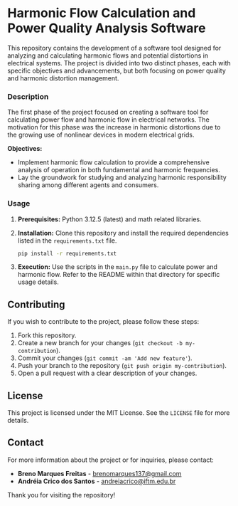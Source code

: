 # Harmonic Flow Calculation and Power Quality Analysis Software

This repository contains the development of a software tool designed for analyzing and calculating harmonic flows and potential distortions in electrical systems. The project is divided into two distinct phases, each with specific objectives and advancements, but both focusing on power quality and harmonic distortion management.

### Description

The first phase of the project focused on creating a software tool for calculating power flow and harmonic flow in electrical networks. The motivation for this phase was the increase in harmonic distortions due to the growing use of nonlinear devices in modern electrical grids.

**Objectives:**

- Implement harmonic flow calculation to provide a comprehensive analysis of operation in both fundamental and harmonic frequencies.
- Lay the groundwork for studying and analyzing harmonic responsibility sharing among different agents and consumers.

### Usage

1. **Prerequisites:** Python 3.12.5 (latest) and math related libraries.
2. **Installation:** Clone this repository and install the required dependencies listed in the `requirements.txt` file.

    ```bash
    pip install -r requirements.txt
    ```

3. **Execution:** Use the scripts in the `main.py` file to calculate power and harmonic flow. Refer to the README within that directory for specific usage details.

## Contributing

If you wish to contribute to the project, please follow these steps:

1. Fork this repository.
2. Create a new branch for your changes (`git checkout -b my-contribution`).
3. Commit your changes (`git commit -am 'Add new feature'`).
4. Push your branch to the repository (`git push origin my-contribution`).
5. Open a pull request with a clear description of your changes.

## License

This project is licensed under the MIT License. See the `LICENSE` file for more details.

## Contact

For more information about the project or for inquiries, please contact:

- **Breno Marques Freitas** - [brenomarques137@gmail.com](mailto:your-email@example.com)
- **Andréia Crico dos Santos** - [andreiacrico@iftm.edu.br](mailto:your-email@example.com)

Thank you for visiting the repository!
